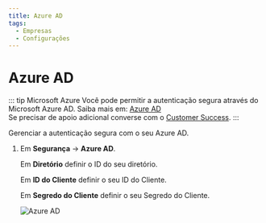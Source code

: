 ```yaml
---
title: Azure AD
tags:
  - Empresas
  - Configurações
---
```


# Azure AD

::: tip Microsoft Azure
Você pode permitir a autenticação segura através do Microsoft Azure AD. Saiba mais em: [Azure AD](../../integrations/azure-ad/)<br>
Se precisar de apoio adicional converse com o [Customer Success](mailto:cs@phishx.io).
:::

Gerenciar a autenticação segura com o seu Azure AD.

1. Em **Segurança** -> **Azure AD**.

   Em **Diretório** definir o ID do seu diretório.

   Em **ID do Cliente** definir o seu ID do Cliente.

   Em **Segredo do Cliente** definir o seu Segredo do Cliente.

   ![Azure AD](https://cdn.phishx.io/phishx-docs/images/phishx_companies_azure_ad_01.webp)
